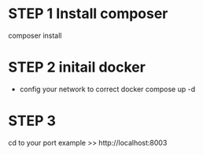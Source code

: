 # STEP 1 Install composer

composer install

# STEP 2 initail docker

- config your network to correct
  docker compose up -d

# STEP 3

cd to your port
example >> http://localhost:8003
